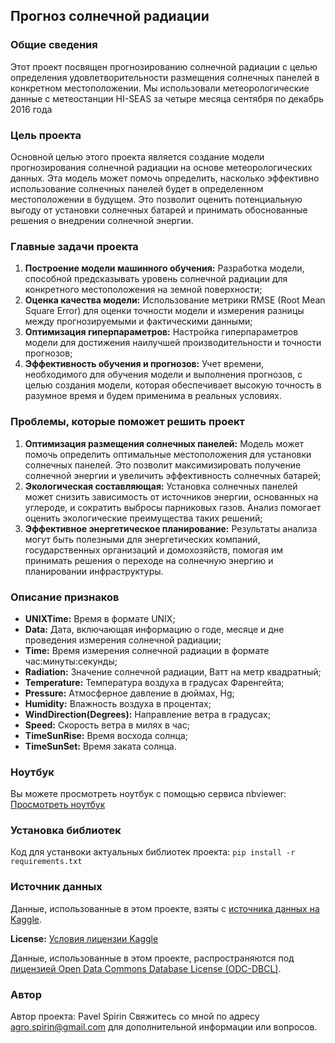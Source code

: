## Прогноз солнечной радиации

### Общие сведения
Этот проект посвящен прогнозированию солнечной радиации с целью определения удовлетворительности размещения солнечных панелей в конкретном местоположении. Мы использовали метеорологические данные с метеостанции HI-SEAS за четыре месяца сентября по декабрь 2016 года

### Цель проекта
Основной целью этого проекта является создание модели прогнозирования солнечной радиации на основе метеорологических данных. Эта модель может помочь определить, насколько эффективно использование солнечных панелей будет в определенном местоположении в будущем. Это позволит оценить потенциальную выгоду от установки солнечных батарей и принимать обоснованные решения о внедрении солнечной энергии.

### Главные задачи проекта
1. **Построение модели машинного обучения:**
Разработка модели, способной предсказывать уровень солнечной радиации для конкретного местоположения на земной поверхности;
2. **Оценка качества модели:**
Использование метрики RMSE (Root Mean Square Error) для оценки точности модели и измерения разницы между прогнозируемыми и фактическими данными;
3. **Оптимизация гиперпараметров:**
Настройка гиперпараметров модели для достижения наилучшей производительности и точности прогнозов;
4. **Эффективность обучения и прогнозов:**
Учет времени, необходимого для обучения модели и выполнения прогнозов, с целью создания модели, которая обеспечивает высокую точность в разумное время и будем применима в реальных условиях.

### Проблемы, которые поможет решить проект
1. **Оптимизация размещения солнечных панелей:**
Модель может помочь определить оптимальные местоположения для установки солнечных панелей. Это позволит максимизировать получение солнечной энергии и увеличить эффективность солнечных батарей;
2. **Экологическая составляющая:**
Установка солнечных панелей может снизить зависимость от источников энергии, основанных на углероде, и сократить выбросы парниковых газов. Анализ помогает оценить экологические преимущества таких решений;
3. **Эффективное энергетическое планирование:**
Результаты анализа могут быть полезными для энергетических компаний, государственных организаций и домохозяйств, помогая им принимать решения о переходе на солнечную энергию и планировании инфраструктуры.

### Описание признаков
- **UNIXTime:** Время в формате UNIX;
- **Data:** Дата, включающая информацию о годе, месяце и дне проведения измерения солнечной радиации;
- **Time:** Время измерения солнечной радиации в формате час:минуты:секунды;
- **Radiation:** Значение солнечной радиации, Ватт на метр квадратный;
- **Temperature:** Температура воздуха в градусах Фаренгейта;
- **Pressure:** Атмосферное давление в дюймах, Hg;
- **Humidity:** Влажность воздуха в процентах;
- **WindDirection(Degrees):** Направление ветра в градусах;
- **Speed:** Скорость ветра в милях в час;
- **TimeSunRise:** Время восхода солнца;
- **TimeSunSet:** Время заката солнца.

### Ноутбук
Вы можете просмотреть ноутбук с помощью сервиса nbviewer: [Просмотреть ноутбук](https://nbviewer.org/github/PaulSpirin/Solar_Energy/blob/main/Solar_radiation.ipynb)

### Установка библиотек
Код для устанвоки актуальных библиотек проекта:
`pip install -r requirements.txt`

### Источник данных
Данные, использованные в этом проекте, взяты с [источника данных на Kaggle](https://www.kaggle.com/datasets/dronio/SolarEnergy).

**License:** [Условия лицензии Kaggle](https://www.kaggle.com/terms)

Данные, использованные в этом проекте, распространяются под [лицензией Open Data Commons Database License (ODC-DBCL)](https://opendatacommons.org/licenses/dbcl/1-0/).

### Автор
Автор проекта: Pavel Spirin
Свяжитесь со мной по адресу agro.spirin@gmail.com для дополнительной информации или вопросов.
